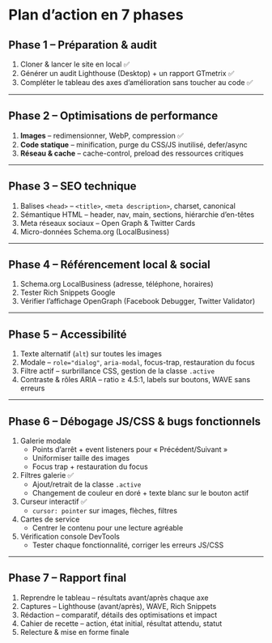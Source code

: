 # Plan d’action en 7 phases

## Phase 1 – Préparation & audit 
1. Cloner & lancer le site en local  ✅
2. Générer un audit Lighthouse (Desktop) + un rapport GTmetrix  ✅
3. Compléter le tableau des axes d’amélioration sans toucher au code  ✅

---

## Phase 2 – Optimisations de performance
1. **Images** – redimensionner, WebP, compression  ✅
2. **Code statique** – minification, purge du CSS/JS inutilisé, defer/async  
3. **Réseau & cache** – cache-control, preload des ressources critiques  

---

## Phase 3 – SEO technique 
1. Balises `<head>` – `<title>`, `<meta description>`, charset, canonical  
2. Sémantique HTML – header, nav, main, sections, hiérarchie d’en-têtes  
3. Meta réseaux sociaux – Open Graph & Twitter Cards  
4. Micro-données Schema.org (LocalBusiness)  

---

## Phase 4 – Référencement local & social
1. Schema.org LocalBusiness (adresse, téléphone, horaires)  
2. Tester Rich Snippets Google  
3. Vérifier l’affichage OpenGraph (Facebook Debugger, Twitter Validator)  

---

## Phase 5 – Accessibilité
1. Texte alternatif (`alt`) sur toutes les images  
2. Modale – `role="dialog"`, `aria-modal`, focus-trap, restauration du focus  
3. Filtre actif – surbrillance CSS, gestion de la classe `.active`  
4. Contraste & rôles ARIA – ratio ≥ 4.5:1, labels sur boutons, WAVE sans erreurs  

---

## Phase 6 – Débogage JS/CSS & bugs fonctionnels
1. Galerie modale  
   - Points d’arrêt + event listeners pour « Précédent/Suivant »  
   - Uniformiser taille des images  
   - Focus trap + restauration du focus  
2. Filtres galerie  ✅  
   - Ajout/retrait de la classe `.active`  
   - Changement de couleur en doré + texte blanc sur le bouton actif  
3. Curseur interactif  ✅ 
   - `cursor: pointer` sur images, flèches, filtres  
4. Cartes de service  
   - Centrer le contenu pour une lecture agréable  
5. Vérification console DevTools  
   - Tester chaque fonctionnalité, corriger les erreurs JS/CSS   

---

## Phase 7 – Rapport final
1. Reprendre le tableau – résultats avant/après chaque axe  
2. Captures – Lighthouse (avant/après), WAVE, Rich Snippets  
3. Rédaction – comparatif, détails des optimisations et impact  
4. Cahier de recette – action, état initial, résultat attendu, statut  
5. Relecture & mise en forme finale  